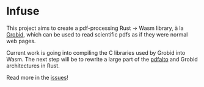Infuse
======

This project aims to create a pdf-processing Rust → Wasm library, à la [Grobid](https://github.com/kermitt2/grobid), which can be used to read scientific pdfs as if they were normal web pages.

Current work is going into compiling the C libraries used by Grobid into Wasm. The next step will be to rewrite a large part of the [pdfalto](https://github.com/kermitt2/pdfalto) and Grobid architectures in Rust.

Read more in the [issues](https://github.com/wehlutyk/infuse/issues)!

